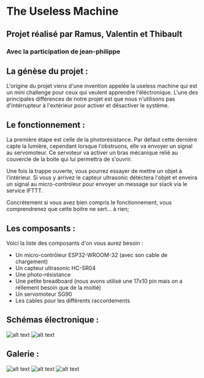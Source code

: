 
# The Useless Machine
## Projet réalisé par Ramus, Valentin et Thibault
### Avec la participation de jean-philippe

## La génèse du projet :

L'origine du projet viens d'une invention appelée la useless machine qui est un mini challenge pour ceux qui veulent apprendre l'éléctronique.
L'une des principales différences de notre projet est que nous n'utilisons pas d'intérrupteur à l'extérieur pour activer et désactiver le système.

## Le fonctionnement :

La première étape est celle de la photorésistance. Par défaut cette dernière capte la lumière, cependant lorsque l'obstruons, elle va envoyer un signal au servomoteur.
Ce servoteur va activer un bras mécanique relié au couvercle de la boite qui lui permettra de s'ouvrir.

Une fois la trappe ouverte, vous pourrez essayer de mettre un objet à l'intérieur. Si vous y arrivez le capteur ultrasonic détéctera l'objet et enveira un signal au micro-controleur pour envoyer un message sur slack via le service IFTTT.

Concrètement si vous avez bien compris le fonctionnement, vous comprendrenez que cette boitre ne sert... à rien;

## Les composants :

Voici la liste des composants d'on vous aurez besoin :

* Un micro-contrôleur ESP32-WROOM-32 (avec son cable de chargement)
* Un capteur ultrasonic HC-SR04
* Une photo-résistance
* Une petite breadboard (nous avons utilisé une 17x10 pin mais on a réllement besoin que de la moitié)
* Un servomoteur SG90
* Les cables pour les différents raccordements

## Schémas électronique :

![alt text](https://github.com/RamusAs/useless_machine/blob/master/img/image%201.png?raw=true)
![alt text](https://github.com/RamusAs/useless_machine/blob/master/img/image%203.png?raw=true)

## Galerie :

![alt text](https://github.com/RamusAs/useless_machine/blob/master/img/incline.png?raw=true)
![alt text](https://github.com/RamusAs/useless_machine/blob/master/img/cote.png?raw=true)
![alt text](https://github.com/RamusAs/useless_machine/blob/master/img/travers.png?raw=true)
